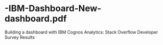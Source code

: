 # -IBM-Dashboard-New-dashboard.pdf
Building a dashboard with IBM Cognos Analytics: Stack Overflow Developer Survey Results

